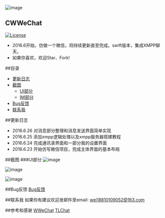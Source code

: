 ![image](https://github.com/wei18810109052/CWWeChat/blob/master/source/Images/CWWeChatIcon.png)
## CWWeChat
[![License](https://img.shields.io/packagist/l/doctrine/orm.svg)](https://github.com/wei18810109052/CWWeChat/blob/master/LICENSE)

* 2016.6开始，仿做一个微信，将持续更新直至完成。swift版本，集成XMPP聊天。
* 如果你喜欢，欢迎Star、Fork!

##目录
- [更新日志](#更新日志)
- [截图](#GIF)
  - [UI部分](#UI部分)
  - [IM部分](#IM部分)
- [Bug反馈](#Bug反馈)
- [联系我](#联系我) 

##<a id="更新日志"></a>更新日志
* 2016.6.26 对消息部分整理和消息发送界面简单实现
* 2016.6.25 添加xmpp逻辑处理以及xmpp服务器搭建教程
* 2016.6.24 完成通讯录界面和一部分我的设置界面
* 2016.6.23 开始仿写微信项目，完成主体界面的基本布局

##<a id="GIF"></a>截图
###<a id="UI部分"></a>UI部分
 ![image](https://github.com/wei18810109052/CWWeChat/blob/master/source/Images/Simulator_Address_1.png)
 
 ![image](https://github.com/wei18810109052/CWWeChat/blob/master/source/Images/Simulator_Discover.png)
 
 ![image](https://github.com/wei18810109052/CWWeChat/blob/master/source/Images/Simulator_Mine.png)

##<a id="Bug反馈"></a>Bug反馈
[Bug反馈](https://github.com/Wzxhaha/WWeChat/issues/new)

##<a id="联系我"></a>联系我
如果你有建议欢迎发邮件至email: wei18810109052@163.com

##参考和感谢
[WWeChat](https://github.com/Wzxhaha/WWeChat) 
[TLChat](https://github.com/tbl00c/TLChat)

